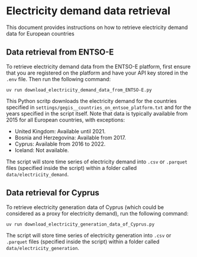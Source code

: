 # Electricity demand data retrieval

This document provides instructions on how to retrieve electricity demand data for European countries

## Data retrieval from ENTSO-E
To retrieve electricity demand data from the ENTSO-E platform, first ensure that you are registered on the platform and have your API key stored in the `.env` file. Then run the following command:

```uv run download_electricity_demand_data_from_ENTSO-E.py```

This Python scritp downloads the electricity demand for the countries specified in `settings/gegis__countries_on_entsoe_platform.txt` and for the years specified in the script itself. Note that data is typically available from 2015 for all European countries, with exceptions:
- United Kingdom: Available until 2021.
- Bosnia and Herzegovina: Available from 2017.
- Cyprus: Available from 2016 to 2022.
- Iceland: Not available.

The script will store time series of electricity demand into `.csv` or `.parquet` files (specified inside the script) within a folder called `data/electricity_demand`.

## Data retrieval for Cyprus
To retrieve electricity generation data of Cyprus (which could be considered as a proxy for electricity demand), run the following command:

```uv run download_electricity_generation_data_of_Cyprus.py```

The script will store time series of electricity generation into `.csv` or `.parquet` files (specified inside the script) within a folder called `data/electricity_generation`.
